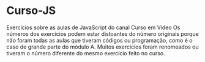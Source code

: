 # Curso-JS
 Exercícios sobre as aulas de JavaScript do canal Curso em Vídeo
 Os números dos exercícios podem estar distoantes do número originais porque não foram todas as aulas que tiveram códigos ou programação, como é o caso de grande parte do módulo A.
 Muitos exercícios foram renomeados ou tiveram o número diferente do mesmo exercício feito no curso.
